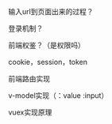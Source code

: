 输入url到页面出来的过程？

登录机制？

前端权鉴？（是权限吗）

cookie，session，token

前端路由实现

v-model实现（：value  :input）

vuex实现原理

